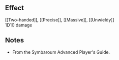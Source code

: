 ## Effect
[[Two-handed]], [[Precise]], [[Massive]], [[Unwieldy]]<br>1D10 damage
## Notes
* From the Symbaroum Advanced Player's Guide.